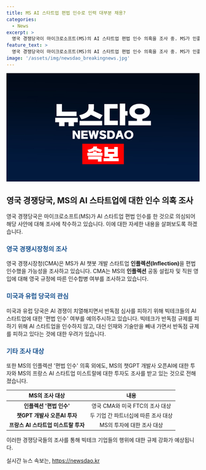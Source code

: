 ```yaml
---
title: MS AI 스타트업 편법 인수로 인력 대부분 채용?
categories:
  - News
excerpt: >
  영국 경쟁당국이 마이크로소프트(MS)의 AI 스타트업 편법 인수 의혹을 조사 중. MS가 인플렉션을 인수하고 직원들을 영입한 것에 반독점 심사를 회피하기 위한 행위로 의심받고 있다. 미국과 유럽 당국도 이와 관련해 반독점 규제 회피 의도를 주시하고 있으며, 미국 연방거래위원회(FTC)도 조사에 착수했다. 빅테크의 AI 스타트업에 대한 대규모 투자와 관련한 조사도 진행 중이다. 
feature_text: >
  영국 경쟁당국이 마이크로소프트(MS)의 AI 스타트업 편법 인수 의혹을 조사 중. MS가 인플렉션을 인수하고 직원들을 영입한 것에 반독점 심사를 회피하기 위한 행위로 의심받고 있다. 미국과 유럽 당국도 이와 관련해 반독점 규제 회피 의도를 주시하고 있으며, 미국 연방거래위원회(FTC)도 조사에 착수했다. 빅테크의 AI 스타트업에 대한 대규모 투자와 관련한 조사도 진행 중이다. 
image: '/assets/img/newsdao_breakingnews.jpg'
---
```


<p><img src="/assets/img/newsdao_breakingnews.jpg" alt="pcversion 속보" /></p>

<h2 data-ke-size="size26">영국 경쟁당국, MS의 AI 스타트업에 대한 인수 의혹 조사</h2>

<p data-ke-size="size16">영국 경쟁당국은 마이크로소프트(MS)가 AI 스타트업 편법 인수를 한 것으로 의심되어 해당 사안에 대해 조사에 착수하고 있습니다. 이에 대한 자세한 내용을 살펴보도록 하겠습니다.</p>

<h3><b><span style="color: #1a5490;">영국 경쟁시장청의 조사</span></b></h3>

<p data-ke-size="size16">영국 경쟁시장청(CMA)은 MS가 AI 챗봇 개발 스타트업 <b>인플렉션(Inflection)</b>을 편법 인수했을 가능성을 조사하고 있습니다. CMA는 MS의 <b>인플렉션</b> 공동 설립자 및 직원 영입에 대해 영국 규정에 따른 인수합병 여부를 조사하고 있습니다.</p>

<h3><b><span style="color: #1a5490;">미국과 유럽 당국의 관심</span></b></h3>

<p data-ke-size="size16">미국과 유럽 당국은 AI 경쟁이 치열해지면서 반독점 심사를 피하기 위해 빅테크들의 AI 스타트업에 대한 '편법 인수' 여부를 예의주시하고 있습니다. 빅테크가 반독점 규제를 피하기 위해 AI 스타트업을 인수하지 않고, 대신 인재와 기술만을 빼내 가면서 반독점 규제를 피하고 있다는 것에 대한 우려가 있습니다.</p>

<h3><b><span style="color: #1a5490;">기타 조사 대상</span></b></h3>

<p data-ke-size="size16">또한 MS의 인플렉션 '편법 인수' 의혹 외에도, MS의 챗GPT 개발사 오픈AI에 대한 투자와 MS의 프랑스 AI 스타트업 미스트랄에 대한 투자도 조사를 받고 있는 것으로 전해졌습니다.</p>

<table>
<thead>
<tr>
<th style="text-align: center;">MS의 조사 대상</th>
<th style="text-align: center;">내용</th>
</tr>
</thead>
<tbody>
<tr>
<td style="text-align: center;"><b>인플렉션 '편법 인수'</b></td>
<td style="text-align: center;">영국 CMA와 미국 FTC의 조사 대상</td>
</tr>
<tr>
<td style="text-align: center;"><b>챗GPT 개발사 오픈AI 투자</b></td>
<td style="text-align: center;">두 기업 간 파트너십에 따른 조사 대상</td>
</tr>
<tr>
<td style="text-align: center;"><b>프랑스 AI 스타트업 미스트랄 투자</b></td>
<td style="text-align: center;">MS의 투자에 대한 조사 대상</td>
</tr>
</tbody>
</table>

<p data-ke-size="size16">이러한 경쟁당국들의 조사를 통해 빅테크 기업들의 행위에 대한 규제 강화가 예상됩니다.</p>
실시간 뉴스 속보는, <a href="https://newsdao.kr" rel="dofollow">https://newsdao.kr</a>


